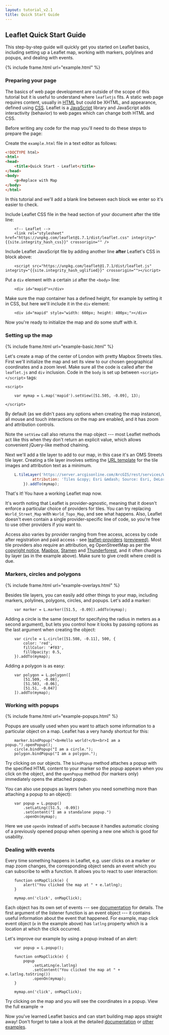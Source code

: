 ```yaml
---
layout: tutorial_v2.1
title: Quick Start Guide
---
```


## Leaflet Quick Start Guide

This step-by-step guide will quickly get you started on Leaflet basics, including setting up a Leaflet map, working with markers, polylines and popups, and dealing with events.

{% include frame.html url="example.html" %}

### Preparing your page

The basics of web page development are outside of the scope of this tutorial but it is useful to understand where `leafletjs` fits. A static web page requires content, usually in [HTML](https://en.wikipedia.org/wiki/HTML) but could be XHTML, and appearance, defined using [CSS](https://en.wikipedia.org/wiki/CSS). Leaflet is a [JavaScript](https://en.wikipedia.org/wiki/JavaScript) library and JavaScript adds interactivity (behavior) to web pages which can change both HTML and CSS.

Before writing any code for the map you'll need to do these steps to prepare the page:

Create the `example.html` file in a text editor as follows:

```html
<!DOCTYPE html>
<html>
<head>
	<title>Quick Start - Leaflet</title>
</head>
<body>
	<p>Replace with Map
</body>
</html>
```

In this tutorial and we'll add a blank line between each block we enter so it's easier to check.

Include Leaflet CSS file in the head section of your document after the title line:

		<!-- Leaflet -->
		<link rel="stylesheet" href="https://unpkg.com/leaflet@1.7.1/dist/leaflet.css" integrity="{{site.integrity_hash_css}}" crossorigin="" />

Include Leaflet JavaScript file by adding another line **after** Leaflet's CSS in block above:

		<script src="https://unpkg.com/leaflet@1.7.1/dist/leaflet.js" integrity="{{site.integrity_hash_uglified}}" crossorigin=""></script>

Put a `div` element with a certain `id` after the `<body>` line:

		<div id="mapid"></div>

Make sure the map container has a defined height, for example by setting it in CSS, but here we'll include it in the `div` element:

		<div id="mapid" style="width: 600px; height: 400px;"></div>

Now you're ready to initialize the map and do some stuff with it.


### Setting up the map


{% include frame.html url="example-basic.html" %}

Let's create a map of the center of London with pretty Mapbox Streets tiles. First we'll initialize the map and set its view to our chosen geographical coordinates and a zoom level. Make sure all the code is called after the  `leaflet.js` and `div` inclusion. Code in the `body` is set up between `<script></script>` tags:

	<script>

		var mymap = L.map('mapid').setView([51.505, -0.09], 13);

	</script>

By default (as we didn't pass any options when creating the map instance), all mouse and touch interactions on the map are enabled, and it has zoom and attribution controls.

Note the `setView` call also returns the map object --- most Leaflet methods act like this when they don't return an explicit value, which allows convenient jQuery-like method chaining.

Next we'll add a tile layer to add to our map, in this case it's an OMS Streets tile layer. Creating a tile layer involves setting the [URL template](/reference.html#tilelayer-url-template) for the tile images and attribution text as a minimum.

```javascript
	L.tileLayer('https://server.arcgisonline.com/ArcGIS/rest/services/World_Street_Map/MapServer/tile/{z}/{y}/{x}', {
			attribution: 'Tiles &copy; Esri &mdash; Source: Esri, DeLorme, NAVTEQ, USGS, Intermap, iPC, NRCAN, Esri Japan, METI, Esri China (Hong Kong), Esri (Thailand), TomTom, 2012'
		}).addTo(mymap);
```

That's it! You have a working Leaflet map now.

It's worth noting that Leaflet is provider-agnostic, meaning that it doesn't enforce a particular choice of providers for tiles. You can try replacing `World_Street_Map` with `World_Topo_Map`, and see what happens. Also, Leaflet doesn't even contain a single provider-specific line of code, so you're free to use other providers if you want to.

Access also varies by provider ranging from free access, access by code after registration and paid access - see [leaflet-providers](https://github.com/leaflet-extras/leaflet-providers) [(previewed)](https://leaflet-extras.github.io/leaflet-providers/preview/index.html). Most tile providers also require an attribution, eg OpenStreetMap as per the [copyright notice](https://www.openstreetmap.org/copyright), [Mapbox](https://docs.mapbox.com/help/how-mapbox-works/attribution/), [Stamen](http://maps.stamen.com/) and [Thunderforest](https://www.thunderforest.com/terms/), and it often changes by layer (as in the example above). Make sure to give credit where credit is due.


### Markers, circles and polygons

{% include frame.html url="example-overlays.html" %}


Besides tile layers, you can easily add other things to your map, including markers, polylines, polygons, circles, and popups. Let's add a marker:

		var marker = L.marker([51.5, -0.09]).addTo(mymap);

Adding a circle is the same (except for specifying the radius in meters as a second argument), but lets you control how it looks by passing options as the last argument when creating the object:

		var circle = L.circle([51.508, -0.11], 500, {
			color: 'red',
			fillColor: '#f03',
			fillOpacity: 0.5,
		}).addTo(mymap);

Adding a polygon is as easy:

		var polygon = L.polygon([
			[51.509, -0.08],
			[51.503, -0.06],
			[51.51, -0.047]
		]).addTo(mymap);


### Working with popups

{% include frame.html url="example-popups.html" %}

Popups are usually used when you want to attach some information to a particular object on a map. Leaflet has a very handy shortcut for this:

		marker.bindPopup("<b>Hello world!</b><br>I am a popup.").openPopup();
		circle.bindPopup("I am a circle.");
		polygon.bindPopup("I am a polygon.");

Try clicking on our objects. The `bindPopup` method attaches a popup with the specified HTML content to your marker so the popup appears when you click on the object, and the `openPopup` method (for markers only) immediately opens the attached popup.

You can also use popups as layers (when you need something more than attaching a popup to an object):

		var popup = L.popup()
			.setLatLng([51.5, -0.09])
			.setContent("I am a standalone popup.")
			.openOn(mymap);

Here we use `openOn` instead of `addTo` because it handles automatic closing of a previously opened popup when opening a new one which is good for usability.


### Dealing with events

Every time something happens in Leaflet, e.g. user clicks on a marker or map zoom changes, the corresponding object sends an event which you can subscribe to with a function. It allows you to react to user interaction:

		function onMapClick(e) {
			alert("You clicked the map at " + e.latlng);
		}

		mymap.on('click', onMapClick);

Each object has its own set of events --- see [documentation](/reference.html) for details. The first argument of the listener function is an event object --- it contains useful information about the event that happened. For example, map click event object (`e` in the example above) has `latlng` property which is a location at which the click occurred.

Let's improve our example by using a popup instead of an alert:

		var popup = L.popup();

		function onMapClick(e) {
			popup
				.setLatLng(e.latlng)
				.setContent("You clicked the map at " + e.latlng.toString())
				.openOn(mymap);
		}

		mymap.on('click', onMapClick);

Try clicking on the map and you will see the coordinates in a popup. View the full example &rarr;</a>

Now you've learned Leaflet basics and can start building map apps straight away! Don't forget to take a look at the detailed <a href="/reference.html">documentation</a> or <a href="../../examples.html">other examples</a>.
